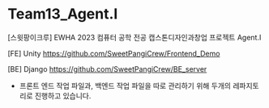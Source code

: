 # Team13_Agent.I
[스윗팡이크루] EWHA 2023 컴퓨터 공학 전공 캡스톤디자인과창업 프로젝트 Agent.I

[FE] Unity 
https://github.com/SweetPangiCrew/Frontend_Demo

[BE] Django
https://github.com/SweetPangiCrew/BE_server


- 프론트 엔드 작업 파일과, 백엔드 작업 파일을 따로 관리하기 위해 두개의 레파지토리로 진행하고 있습니다.
